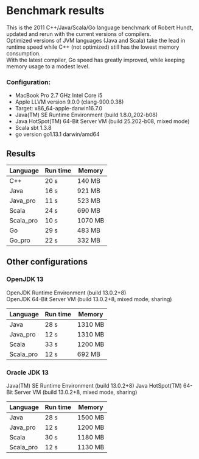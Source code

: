 # Benchmark results

This is the 2011 C++/Java/Scala/Go language benchmark of Robert Hundt, updated and rerun with the current versions of compilers. \
Optimized versions of JVM languages (Java and Scala) take the lead in runtime speed while C++ (not optimized) still has the lowest memory consumption. \
With the latest compiler, Go speed has greatly improved, while keeping memory usage to a modest level.

### Configuration: 
- MacBook Pro 2.7 GHz Intel Core i5
- Apple LLVM version 9.0.0 (clang-900.0.38)
- Target: x86_64-apple-darwin16.7.0
- Java(TM) SE Runtime Environment (build 1.8.0_202-b08)
- Java HotSpot(TM) 64-Bit Server VM (build 25.202-b08, mixed mode)
- Scala sbt 1.3.8
- go version go1.13.1 darwin/amd64

## Results

| Language | Run time | Memory |
|----------|----------|--------|
| C++      | 20 s     | 140 MB |
| Java     | 16 s     | 921 MB |
| Java_pro | 11 s     | 523 MB |
| Scala    | 24 s     | 690 MB |
|Scala_pro | 10 s     | 1070 MB|
| Go       | 29 s     | 483 MB |
| Go_pro   | 22 s     | 332 MB |

## Other configurations
### OpenJDK 13
OpenJDK Runtime Environment (build 13.0.2+8) \
OpenJDK 64-Bit Server VM (build 13.0.2+8, mixed mode, sharing)

| Language | Run time | Memory |
|----------|----------|--------|
| Java     | 28 s     | 1310 MB |
| Java_pro | 12 s     | 1310 MB |
| Scala    | 33 s     | 1200 MB |
|Scala_pro | 12 s     | 692 MB|

### Oracle JDK 13
Java(TM) SE Runtime Environment (build 13.0.2+8)
Java HotSpot(TM) 64-Bit Server VM (build 13.0.2+8, mixed mode, sharing)

| Language | Run time | Memory |
|----------|----------|--------|
| Java     | 28 s     | 1500 MB |
| Java_pro | 12 s     | 1200 MB |
| Scala    | 30 s     | 1180 MB |
|Scala_pro | 12 s     | 1130 MB|
